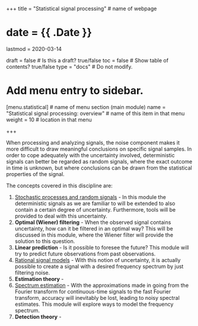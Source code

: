 +++
title = "Statistical signal processing"         # name of webpage

# date = {{ .Date }}
lastmod = 2020-03-14

draft = false  # Is this a draft? true/false
toc = false  # Show table of contents? true/false
type = "docs"  # Do not modify.

# Add menu entry to sidebar.
[menu.statistical]                       # name of menu section (main module)
  name = "Statistical signal processing: overview"        # name of this item in that menu
  weight = 10                           # location in that menu

+++

When processing and analyzing signals, the noise component makes it more difficult to draw meaningful conclusions on specific signal samples. In order to cope adequately with the uncertainty involved, deterministic signals can better be regarded as random signals, where the exact outcome in time is unknown, but where conclusions can be drawn from the statistical properties of the signal.

The concepts covered in this discipline are:

1. <a href="../statisticalsignalprocessing_signals_main">Stochastic processes and random signals</a> - In this module the deterministic signals as we are familiar to will be extended to also contain a certain degree of uncertainty. Furthermore, tools will be provided to deal with this uncertainty.
2. **Optimal (Wiener) filtering** - When the observed signal contains uncertainty, how can it be filtered in an optimal way? This will be discussed in this module, where the Wiener filter will provide the solution to this question.
3. **Linear prediction** - Is it possible to foresee the future? This module will try to predict future observations from past observations.
4. <a href="../statisticalsignalprocessing_rational_main">Rational signal models</a> - With this notion of uncertainty, it is actually possible to create a signal with a desired frequency spectrum by just filtering noise.
5. **Estimation theory** - 
6. <a href="../statisticalsignalprocessing_spectrum_main">Spectrum estimation</a> - With the approximations made in going from the Fourier transform for continuous-time signals to the fast Fourier transform, accuracy will inevitably be lost, leading to noisy spectral estimates. This module will explore ways to model the frequency spectrum.
7. **Detection theory** -
